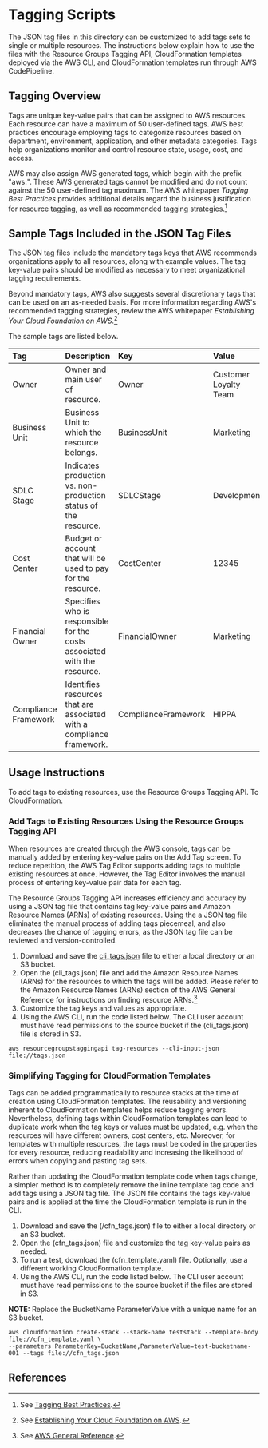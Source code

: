 # Tagging Scripts

The JSON tag files in this directory can be customized to add tags sets to single or multiple resources.  The instructions below explain how to use the files with the Resource Groups Tagging API, CloudFormation templates deployed via the AWS CLI, and CloudFormation templates run through AWS CodePipeline.

## Tagging Overview

Tags are unique key-value pairs that can be assigned to AWS resources.  Each resource can have a maximum of 50 user-defined tags.  AWS best practices encourage employing tags to categorize resources based on department, environment, application, and other metadata categories.  Tags help organizations  monitor and control resource state, usage, cost, and access. 

AWS may also assign AWS generated tags, which begin with the prefix "aws:".  These AWS generated tags cannot be modified and do not count against the 50 user-defined tag maximum.  The AWS whitepaper *Tagging Best Practices* provides additional details regard the business justification for resource tagging, as well as recommended tagging strategies.[^1]

## Sample Tags Included in the JSON Tag Files

The JSON tag files include the mandatory tags keys that AWS recommends organizations apply to all resources, along with example values.  The tag key-value pairs should be modified as necessary to meet organizational tagging requirements.

Beyond mandatory tags, AWS also suggests several discretionary tags that can be used on an as-needed basis.  For more information regarding AWS's recommended tagging strategies, review the AWS whitepaper *Establishing Your Cloud Foundation on AWS*.[^2]

The sample tags are listed below.

| Tag | Description | Key | Value |
|:-----------------|:------------|:--------|:--------|
| Owner | Owner and main user of resource. | Owner | Customer Loyalty Team |
| Business Unit | Business Unit to which the resource belongs. | BusinessUnit | Marketing |
| SDLC Stage | Indicates production vs. non-production status of the resource. | SDLCStage | Development |
| Cost Center | Budget or account that will be used to pay for the resource. | CostCenter | 12345 |
| Financial Owner | Specifies who is responsible for the costs associated with the resource. | FinancialOwner | Marketing |
| Compliance Framework | Identifies resources that are associated with a compliance framework. | ComplianceFramework | HIPPA |

## Usage Instructions

To add tags to existing resources, use the Resource Groups Tagging API.  To CloudFormation.

### Add Tags to Existing Resources Using the Resource Groups Tagging API

When resources are created through the AWS console, tags can be manually added by entering key-value pairs on the Add Tag screen.  To reduce repetition, the AWS Tag Editor supports adding tags to multiple existing resources at once.  However, the Tag Editor involves the manual process of entering key-value pair data for each tag.

The Resource Groups Tagging API increases efficiency and accuracy by using a JSON tag file that contains tag key-value pairs and Amazon Resource Names (ARNs) of existing resources.  Using the a JSON tag file eliminates the manual process of adding tags piecemeal, and also decreases the chance of tagging errors, as the JSON tag file can be reviewed and version-controlled.

1. Download and save the [cli_tags.json](../cli_tags.json) file to either a local directory or an S3 bucket.
2. Open the (cli_tags.json) file and add the Amazon Resource Names (ARNs) for the resources to which the tags will be added.  Please refer to the Amazon Resource Names (ARNs) section of the AWS General Reference for instructions on finding resource ARNs.[^3]
3. Customize the tag keys and values as appropriate. 
4. Using the AWS CLI, run the code listed below.  The CLI user account must have read permissions to the source bucket if the (cli_tags.json) file is stored in S3.

```
aws resourcegroupstaggingapi tag-resources --cli-input-json file://tags.json
```

### Simplifying Tagging for CloudFormation Templates

Tags can be added programmatically to resource stacks at the time of creation using CloudFormation templates.  The reusability and versioning inherent to CloudFormation templates helps reduce tagging errors.  Nevertheless, defining tags within CloudFormation templates can lead to duplicate work when the tag keys or values must be updated, e.g. when the resources will have different owners, cost centers, etc.  Moreover, for templates with multiple resources, the tags must be coded in the properties for every resource, reducing readability and increasing the likelihood of errors when copying and pasting tag sets.

Rather than updating the CloudFormation template code when tags change, a simpler method is to completely remove the inline template tag code and add tags using a JSON tag file.  The JSON file contains the tags key-value pairs and is applied at the time the CloudFormation template is run in the CLI.

1. Download and save the (/cfn_tags.json) file to either a local directory or an S3 bucket.
2. Open the (cfn_tags.json) file and customize the tag key-value pairs as needed. 
3. To run a test, download the (cfn_template.yaml) file.  Optionally, use a different working CloudFormation template.
4. Using the AWS CLI, run the code listed below.  The CLI user account must have read permissions to the source bucket if the files are stored in S3.

**NOTE:** Replace the BucketName ParameterValue with a unique name for an S3 bucket.

```
aws cloudformation create-stack --stack-name teststack --template-body file://cfn_template.yaml \
--parameters ParameterKey=BucketName,ParameterValue=test-bucketname-001 --tags file://cfn_tags.json
```

## References
[^1]:See [Tagging Best Practices](https://docs.aws.amazon.com/whitepapers/latest/tagging-best-practices/tagging-best-practices.html).
[^2]:See [Establishing Your Cloud Foundation on AWS](https://docs.aws.amazon.com/whitepapers/latest/establishing-your-cloud-foundation-on-aws/welcome.html).
[^3]:See [AWS General Reference](https://docs.aws.amazon.com/general/latest/gr/aws-arns-and-namespaces.html).
